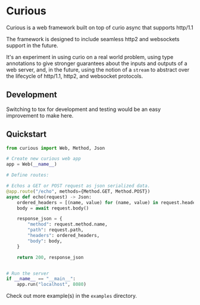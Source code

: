 # Curious

Curious is a web framework built on top of curio async that supports http/1.1

The framework is designed to include seamless http2 and websockets support in
the future.

It's an experiment in using curio on a real world problem, using type annotations
to give stronger guarantees about the inputs and outputs of a web server, and, in the future,
using the notion of a `stream` to abstract over the lifecycle of http/1.1, http2, and websocket
protocols.

## Development

Switching to tox for development and testing would be an easy improvement to make here.

## Quickstart

```python
from curious import Web, Method, Json

# Create new curious web app
app = Web(__name__)

# Define routes:

# Echos a GET or POST request as json serialized data.
@app.route("/echo", methods={Method.GET, Method.POST})
async def echo(request) -> Json:
    ordered_headers = [(name, value) for (name, value) in request.headers.items()],
    body = await request.body()

    response_json = {
        "method": request.method.name,
        "path": request.path,
        "headers": ordered_headers,
        "body": body,
    }

    return 200, response_json


# Run the server
if __name__ == "__main__":
    app.run("localhost", 8080)
```

Check out more example(s) in the `examples` directory.
